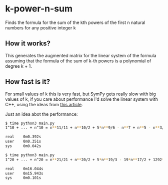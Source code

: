 # k-power-n-sum

Finds the formula for the sum of the kth powers of the first n natural numbers for any positive integer k

## How it works?

This generates the augmented matrix for the linear system of the formula assuming that the formula of the sum of k-th powers is a polynomial of degree k + 1.

## How fast is it?

For small values of k this is very fast, but SymPy gets really slow with big values of k, if you care about performance I'd solve the linear system with C++, using the ideas from [this article](https://dspace.cvut.cz/bitstream/handle/10467/95144/F8-BP-2021-Eyvazov-Emil-Emil_Eyvazov_Thesis.pdf).

Just an idea abot the performance:
```sh
$ time python3 main.py 
1^10 + ... + n^10 = n**11/11 + n**10/2 + 5*n**9/6 - n**7 + n**5 - n**3/2 + 5*n/66

real    0m0.392s
user    0m0.351s
sys     0m0.042s

$ time python3 main.py 
1^20 + ... + n^20 = n**21/21 + n**20/2 + 5*n**19/3 - 19*n**17/2 + 1292*n**15/21 - 323*n**13 + 41990*n**11/33 - 223193*n**9/63 + 6460*n**7 - 68723*n**5/10 + 219335*n**3/63 - 174611*n/330

real    0m16.044s
user    0m15.943s
sys     0m0.101s
```
